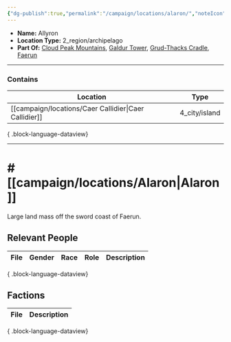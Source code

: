 ```yaml
---
{"dg-publish":true,"permalink":"/campaign/locations/alaron/","noteIcon":"","created":"2025-10-26T09:04:51.758-07:00","updated":"2025-10-27T22:27:00.394-07:00"}
---
```


<p><span><ul>
<li dir="auto"><strong>Name:</strong> Allyron</li>
<li dir="auto"><strong>Location Type:</strong> 2_region/archipelago</li>
<li dir="auto"><strong>Part Of:</strong> <a data-tooltip-position="top" aria-label="campaign/locations/Cloud Peak Mountains.md" data-href="campaign/locations/Cloud Peak Mountains.md" href="campaign/locations/Cloud Peak Mountains.md" class="internal-link" target="_blank" rel="noopener nofollow">Cloud Peak Mountains</a>, <a data-tooltip-position="top" aria-label="campaign/locations/Galdur Tower.md" data-href="campaign/locations/Galdur Tower.md" href="campaign/locations/Galdur Tower.md" class="internal-link" target="_blank" rel="noopener nofollow">Galdur Tower</a>, <a data-tooltip-position="top" aria-label="campaign/locations/Grud-Thacks Cradle.md" data-href="campaign/locations/Grud-Thacks Cradle.md" href="campaign/locations/Grud-Thacks Cradle.md" class="internal-link" target="_blank" rel="noopener nofollow">Grud-Thacks Cradle</a>, <a data-tooltip-position="top" aria-label="campaign/locations/Faerun.md" data-href="campaign/locations/Faerun.md" href="campaign/locations/Faerun.md" class="internal-link" target="_blank" rel="noopener nofollow">Faerun</a></li>
</ul></span></p>

---

### Contains
| Location                                                 | Type          |
| -------------------------------------------------------- | ------------- |
| [[campaign/locations/Caer Callidier\|Caer Callidier]] | 4_city/island |

{ .block-language-dataview}

---

# # [[campaign/locations/Alaron\|Alaron]]
Large land mass off the sword coast of Faerun.

## Relevant People
| File | Gender | Race | Role | Description |
| ---- | ------ | ---- | ---- | ----------- |

{ .block-language-dataview}

## Factions
| File | Description |
| ---- | ----------- |

{ .block-language-dataview}